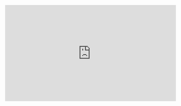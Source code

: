 <div class="videoWrapper"><iframe width="560" height="315" src="https://www.youtube.com/embed/PIFWDfJZG2Y" title="YouTube video player" frameborder="0" allow="accelerometer; autoplay; clipboard-write; encrypted-media; gyroscope; picture-in-picture" allowfullscreen></iframe></div>
